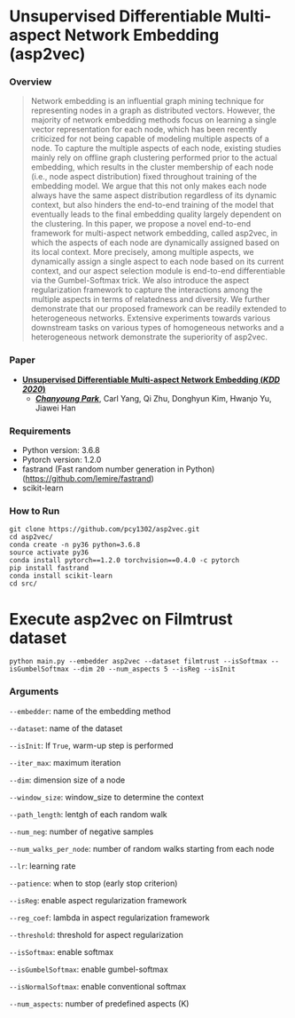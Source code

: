 # Unsupervised Differentiable Multi-aspect Network Embedding (asp2vec)

### Overview
> Network embedding is an influential graph mining technique for representing nodes in a graph as distributed vectors. However, the majority of network embedding methods focus on learning a single vector representation for each node, which has been recently criticized for not being capable of modeling multiple aspects of a node. To capture the multiple aspects of each node, existing studies mainly rely on offline graph clustering performed prior to the actual embedding, which results in the cluster membership of each node (i.e., node aspect distribution) fixed throughout training of the embedding model. We argue that this not only makes each node always have the same aspect distribution regardless of its dynamic context, but also hinders the end-to-end training of the model that eventually leads to the final embedding quality largely dependent on the clustering. In this paper, we propose a novel end-to-end framework for multi-aspect network embedding, called asp2vec, in which the aspects of each node are dynamically assigned based on its local context. More precisely, among multiple aspects, we dynamically assign a single aspect to each node based on its current context, and our aspect selection module is end-to-end differentiable via the Gumbel-Softmax trick. We also introduce the aspect regularization framework to capture the interactions among the multiple aspects in terms of relatedness and diversity. We further demonstrate that our proposed framework can be readily extended to heterogeneous networks. Extensive experiments towards various downstream tasks on various types of homogeneous networks and a heterogeneous network demonstrate the superiority of asp2vec.

### Paper
- [ **Unsupervised Differentiable Multi-aspect Network Embedding (*KDD 2020*)** ](https://arxiv.org/abs/2006.04239)
  - [_**Chanyoung Park**_](http://pcy1302.github.io), Carl Yang, Qi Zhu, Donghyun Kim, Hwanjo Yu, Jiawei Han

### Requirements
- Python version: 3.6.8
- Pytorch version: 1.2.0
- fastrand (Fast random number generation in Python) (https://github.com/lemire/fastrand)
- scikit-learn


### How to Run
````
git clone https://github.com/pcy1302/asp2vec.git
cd asp2vec/
conda create -n py36 python=3.6.8
source activate py36
conda install pytorch==1.2.0 torchvision==0.4.0 -c pytorch
pip install fastrand
conda install scikit-learn
cd src/
````

# Execute asp2vec on Filmtrust dataset
````
python main.py --embedder asp2vec --dataset filmtrust --isSoftmax --isGumbelSoftmax --dim 20 --num_aspects 5 --isReg --isInit
````


### Arguments
````--embedder````: name of the embedding method

````--dataset````: name of the dataset

````--isInit````: If ````True````, warm-up step is performed

````--iter_max````: maximum iteration

````--dim````: dimension size of a node

````--window_size````: window_size to determine the context

````--path_length````: lentgh of each random walk

````--num_neg````: number of negative samples

````--num_walks_per_node````: number of random walks starting from each node

````--lr````: learning rate

````--patience````: when to stop (early stop criterion)

````--isReg````: enable aspect regularization framework

````--reg_coef````: lambda in aspect regularization framework

````--threshold````: threshold for aspect regularization

````--isSoftmax````: enable softmax

````--isGumbelSoftmax````: enable gumbel-softmax

````--isNormalSoftmax````: enable conventional softmax

````--num_aspects````: number of predefined aspects (K)
